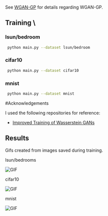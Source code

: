 See [WGAN-GP](https://arxiv.org/pdf/1704.00028.pdf) for details regarding WGAN-GP.

## Training                                                                                                                \
### lsun/bedroom                                                                                                                 
```bash                                                                                                                 
 python main.py --dataset lsun/bedroom                     
```                                                                                                                      
### cifar10                                                                                                               
```bash                                                                                                                 
 python main.py --dataset cifar10                          
```
### mnist 
``` bash                                                                                                                 
 python main.py --dataset mnist
``` 

#Acknowledgements

I used the following repositories for reference:
* [Improved Training of Wasserstein GANs](https://github.com/igul222/improved_wgan_training)

## Results
Gifs created from images saved during training.

lsun/bedrooms

![GIF](pics/wgan-gp_lsun.gif)

cifar10

![GIF](pics/wgan-gp_cifar10.gif)

mnist

![GIF](pics/wgan-gp_mnist.gif)

